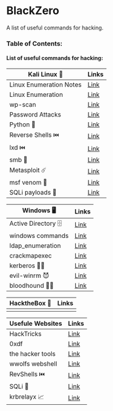 # BlackZero
A list of useful commands for hacking.

### Table of Contents:

#### List of useful commands for hacking:
|Kali Linux 🐉 | Links |
| ------------- | ------------- | 
| Linux Enumeration Notes | [Link](https://github.com/KielDeMarco/BlackZero/blob/main/Linux/linux_enumeration.md) |
| Linux Enumeration | [Link](https://github.com/KielDeMarco/BlackZero/blob/main/Linux/linux_enumeration.md) |
| wp-scan | [Link](https://github.com/KielDeMarco/BlackZero/blob/main/Linux/wp-scan.md)|
| Password Attacks | [Link](https://github.com/KielDeMarco/BlackZero/blob/main/Linux/Password%20Cracking.md) |
| Python 🐍 | [Link](https://github.com/KielDeMarco/BlackZero/blob/main/Linux/python.md) |
|Reverse Shells ⏮️ | [Link](https://github.com/KielDeMarco/BlackZero/blob/main/Linux/reverse_shell.md) |
|lxd ⏮️ | [Link]() |
|smb 📁 | [Link](https://github.com/KielDeMarco/BlackZero/blob/main/Linux/smb.md) |
|Metasploit ☄️ | [Link](https://github.com/KielDeMarco/BlackZero/blob/main/Linux/metasploit.md) |
| msf venom 🐍 | [Link](https://github.com/KielDeMarco/BlackZero/blob/main/Linux/msf_venom.md)|
| SQLi payloads 💉| [Link](https://github.com/KielDeMarco/BlackZero/tree/main/Linux/sqli_payloads)| 


|Windows 🖥️ | Links |
| ------------- | ------------- |
| Active Directory 🗄️ | [Link](https://github.com/KielDeMarco/BlackZero/blob/main/Windows/AD_Notes.md)|
| windows commands | [Link](https://github.com/KielDeMarco/BlackZero/blob/main/Windows/windows_commands.md) |
| ldap_enumeration | [Link](https://github.com/KielDeMarco/BlackZero/blob/main/Windows/ldap_enumeration.md) | 
| crackmapexec | [Link](https://github.com/KielDeMarco/BlackZero/blob/main/Windows/crackmapexec.md)|
| kerberos 🐕‍🦺 | [Link](https://github.com/KielDeMarco/BlackZero/blob/main/Windows/kerberos.md)| 
| evil-winrm 😈 | [Link](https://github.com/KielDeMarco/BlackZero/blob/main/Windows/evil-winrm.md)| 
| bloodhound 🐕‍🦺| [Link](https://github.com/KielDeMarco/BlackZero/blob/main/Windows/bloodhound.md)|

|HacktheBox 📓 | Links |
| ------------- | ------------- |
|  | |

|Usefule Websites | Links |
| ------------- | ------------- |
| HackTricks | [Link](https://book.hacktricks.xyz/) | 
| 0xdf | [Link](https://0xdf.gitlab.io/2018/11/08/powershell-history-file.html) |
| the hacker tools | [Link](https://tools.thehacker.recipes/) | 
| wwolfs webshell | [Link](https://github.com/WhiteWinterWolf/wwwolf-php-webshell/tree/master) |
|RevShells ⏮️|[Link](https://www.revshells.com/)|
|SQLi 💉|[Link](https://github.com/CyberM0nster/SQL-Injection-Payload-List-/tree/master)|
|krbrelayx 📈| [Link](https://github.com/dirkjanm/krbrelayx)|




